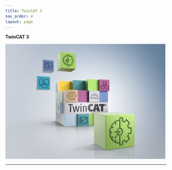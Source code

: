 ```yaml
---
title: TwinCAT 3
nav_order: 4
layout: page
---
```


**TwinCAT 3**



![cube](cube.png "TwinCAT Cube")

---
